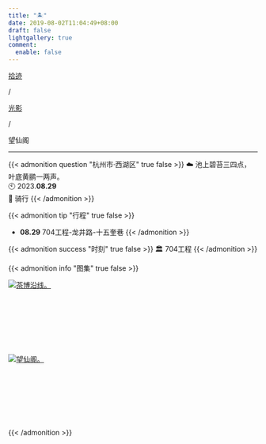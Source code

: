 ```yaml
---
title: "🏝️"
date: 2019-08-02T11:04:49+08:00
draft: false
lightgallery: true
comment:
  enable: false
---
```


<div class="nav-tab">
  <a href="../../../cages"><p class="not">拾迹</p></a><p class="not">/</p>
  <a href="../../moment"><p class="not">光影</p></a>
  <p class="now">/</p><p class="now">望仙阁</p>
</div>

---

{{< admonition question "杭州市·西湖区" true false >}}
☁️ 池上碧苔三四点，叶底黄鹂一两声。<br>
🕙 2023.**08.29**<br>
📝 骑行
{{< /admonition >}}

{{< admonition tip "行程" true false >}}
- **08.29** 704工程-龙井路-十五奎巷
{{< /admonition >}}

{{< admonition success "时刻" true false >}}
🏛️ 704工程
{{< /admonition >}}

{{< admonition info "图集" true false >}}
<div class="group-picture">
  <div class="group-picture-cover">
    <a class="lightgallery" href="https://pic.imgdb.cn/item/654e1da1c458853aef4ae3ca.jpg" title="茶博沿线。" data-thumbnail="https://pic.imgdb.cn/item/654e1da1c458853aef4ae3ca.jpg">
    <img loading="lazy" src="https://pic.imgdb.cn/item/654e1da1c458853aef4ae3ca.jpg" sizes="auto" alt="茶博沿线。"></a>
  </div>
  <div class="group-picture-cover">
    <a class="lightgallery" href="https://pic.imgdb.cn/item/654e1da1c458853aef4ae30a.jpg" title="望仙阁。" data-thumbnail="https://pic.imgdb.cn/item/654e1da1c458853aef4ae30a.jpg">
    <img loading="lazy" src="https://pic.imgdb.cn/item/654e1da1c458853aef4ae30a.jpg" sizes="auto" alt="望仙阁。"></a>
  </div>
</div>
{{< /admonition >}}